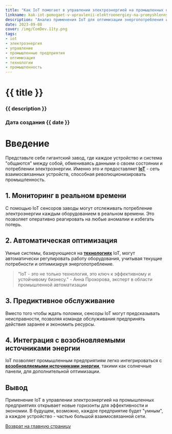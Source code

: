 ```yaml
---
title: "Как IoT помогает в управлении электроэнергией на промышленных предприятиях"
linkname: kak-iot-pomogaet-v-upravlenii-elektroenergiey-na-promyshlennyh-predpriyatiyah
description: "Анализ применения IoT для оптимизации энергопотребления и управления электроэнергией на производственных площадках."
date: 2023-09-08
cover: /img/ComDev.11ty.png
tags:
- iot
- электроэнергия
- управление
- промышленные предприятия
- оптимизация
- технологии
- промышленность
---
```


# {{ title }}
### {{ description }}
### Дата создания {{ date }}

# Введение

Представьте себе гигантский завод, где каждое устройство и система "общаются" между собой, обмениваясь данными о своем состоянии и потреблении электроэнергии. Именно это и предоставляет **[IoT](/)** - сеть взаимосвязанных устройств, способная революционизировать промышленность.

## 1. Мониторинг в реальном времени

С помощью IoT сенсоров заводы могут отслеживать потребление электроэнергии каждым оборудованием в реальном времени. Это позволяет оперативно реагировать на любые аномалии и избегать потерь.

## 2. Автоматическая оптимизация

Умные системы, базирующиеся на **[технологиях](/)** IoT, могут автоматически регулировать работу оборудования, учитывая текущие потребности и оптимизируя энергопотребление.

> "IoT - это не только технология, это ключ к эффективному и устойчивому бизнесу." - Анна Прохорова, эксперт в области промышленной автоматизации

## 3. Предиктивное обслуживание

Вместо того чтобы ждать поломки, сенсоры IoT могут предсказывать неисправности, позволяя команде обслуживания предпринять действия заранее и экономить ресурсы.

## 4. Интеграция с возобновляемыми источниками энергии

IoT позволяет промышленным предприятиям легко интегрироваться с **[возобновляемыми источниками энергии](/)**, такими как солнечные панели, для дополнительной оптимизации.

## Вывод

Применение IoT в управлении электроэнергией на промышленных предприятиях открывает новые горизонты для эффективности и экономии. В будущем, возможно, каждое предприятие будет "умным", а каждое устройство - частью большой взаимосвязанной сети.

[Возврат на главную страницу](/)
